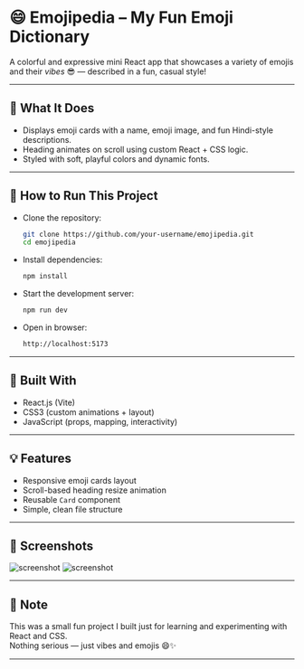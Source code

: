 # 😄 Emojipedia – My Fun Emoji Dictionary

A colorful and expressive mini React app that showcases a variety of emojis and their *vibes* 😎 — described in a fun, casual style!

---

## 🎯 What It Does
- Displays emoji cards with a name, emoji image, and fun Hindi-style descriptions.
- Heading animates on scroll using custom React + CSS logic.
- Styled with soft, playful colors and dynamic fonts.

---

## 🚀 How to Run This Project
- Clone the repository:
   ```bash
   git clone https://github.com/your-username/emojipedia.git
   cd emojipedia
- Install dependencies:
   ```bash
   npm install
- Start the development server:
   ```bash
   npm run dev
- Open in browser:
   ```bash
   http://localhost:5173

---

## 🔧 Built With
- React.js (Vite)
- CSS3 (custom animations + layout)
- JavaScript (props, mapping, interactivity)

---

## 💡 Features
- Responsive emoji cards layout
- Scroll-based heading resize animation
- Reusable `Card` component
- Simple, clean file structure

---

## 🎨 Screenshots
<img src="./emojipedia1.png" alt="screenshot" />
<img src="./emojipedia2.png" alt="screenshot" />

---

## 🙌 Note
This was a small fun project I built just for learning and experimenting with React and CSS.  
Nothing serious — just vibes and emojis 😄✨

---

